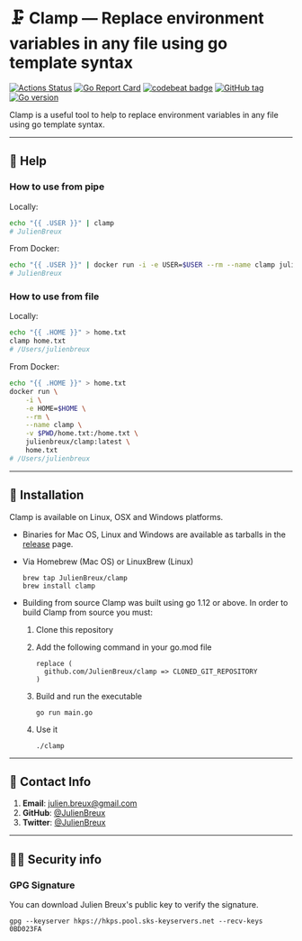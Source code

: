 # 🗜 Clamp — Replace environment variables in any file using go template syntax

[![Actions Status](https://github.com/JulienBreux/clamp/workflows/Build%20and%20test%20Go/badge.svg)](https://github.com/JulienBreux/clamp/actions)
[![Go Report Card](https://goreportcard.com/badge/github.com/JulienBreux/clamp)](https://goreportcard.com/report/github.com/JulienBreux/clamp)
[![codebeat badge](https://codebeat.co/badges/2730cae5-0cf6-43f7-a04d-2163b5902013)](https://codebeat.co/projects/github-com-julienbreux-clamp-main)
[![GitHub tag](https://img.shields.io/github/tag/JulienBreux/clamp.svg)](Tag)
[![Go version](https://img.shields.io/github/go-mod/go-version/JulienBreux/clamp)](https://golang.org/dl/#stable)

Clamp is a useful tool to help to replace environment variables in any file using go template syntax.

---

## 📘 Help

### How to use from pipe

Locally:

```bash
echo "{{ .USER }}" | clamp
# JulienBreux
```

From Docker:

```bash
echo "{{ .USER }}" | docker run -i -e USER=$USER --rm --name clamp julienbreux/clamp:latest
# JulienBreux
```

### How to use from file

Locally:

```bash
echo "{{ .HOME }}" > home.txt
clamp home.txt
# /Users/julienbreux
```

From Docker:

```bash
echo "{{ .HOME }}" > home.txt
docker run \
    -i \
    -e HOME=$HOME \
    --rm \
    --name clamp \
    -v $PWD/home.txt:/home.txt \
    julienbreux/clamp:latest \
    home.txt
# /Users/julienbreux
```

---

## 🔧 Installation

Clamp is available on Linux, OSX and Windows platforms.

* Binaries for Mac OS, Linux and Windows are available as tarballs in the [release](https://github.com/JulienBreux/clamp/releases) page.

* Via Homebrew (Mac OS) or LinuxBrew (Linux)

   ```shell
   brew tap JulienBreux/clamp
   brew install clamp
   ```

* Building from source
   Clamp was built using go 1.12 or above. In order to build Clamp from source you must:
   1. Clone this repository
   2. Add the following command in your go.mod file

      ```text
      replace (
        github.com/JulienBreux/clamp => CLONED_GIT_REPOSITORY
      )
      ```

   3. Build and run the executable

        ```shell
        go run main.go
        ```

   4. Use it

        ```shell
        ./clamp
        ```

---

## 📮 Contact Info

1. **Email**:   julien.breux@gmail.com
2. **GitHub**:  [@JulienBreux](https://github.com/JulienBreux)
3. **Twitter**: [@JulienBreux](https://twitter.com/JulienBreux)

---

## 👮‍♂️ Security info

### GPG Signature

You can download Julien Breux's public key to verify the signature.

```shell
gpg --keyserver hkps://hkps.pool.sks-keyservers.net --recv-keys 0BD023FA
```
